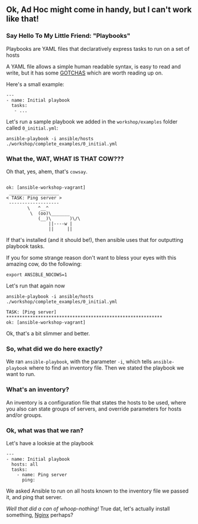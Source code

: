 ## Ok, Ad Hoc might come in handy, but I can't work like that!

### Say Hello To My Little Friend: "Playbooks"

Playbooks are YAML files that declaratively express tasks to run on a set of hosts

A YAML file allows a simple human readable syntax, is easy to read and write, but it has some [GOTCHAS](http://docs.ansible.com/YAMLSyntax.html) which are worth reading up on.

Here's a small example:
```
---
- name: Initial playbook
  tasks:
   - ...
```

Let's run a sample playbook we added in the `workshop/examples` folder called `0_initial.yml`:

```
ansible-playbook -i ansible/hosts ./workshop/complete_examples/0_initial.yml
```

### What the, WAT, WHAT IS THAT COW???

Oh that, yes, ahem, that's `cowsay`.

```

ok: [ansible-workshop-vagrant]
 ___________________
< TASK: Ping server >
 -------------------
        \   ^__^
         \  (oo)\_______
            (__)\       )\/\
                ||----w |
                ||     ||

```

If that's installed (and it should be!), then ansible uses that for outputting playbook tasks.

If you for some strange reason don't want to bless your eyes with this amazing cow, do the following:

```
export ANSIBLE_NOCOWS=1
```

Let's run that again now

```
ansible-playbook -i ansible/hosts ./workshop/complete_examples/0_initial.yml
```

```
TASK: [Ping server] ***********************************************************
ok: [ansible-workshop-vagrant]
```

Ok, that's a bit slimmer and better.

### So, what did we do here exactly?

We ran `ansible-playbook`, with the parameter `-i`, which tells `ansible-playbook` where to find an inventory file.
Then we stated the playbook we want to run.

### What's an inventory?

An inventory is a configuration file that states the hosts to be used, where you also can state groups of servers, and override parameters for hosts and/or groups.

### Ok, what was that we ran?

Let's have a looksie at the playbook


```
---
- name: Initial playbook
  hosts: all
  tasks:
    - name: Ping server
      ping: 
```

We asked Ansible to run on all hosts known to the inventory file we passed it, and ping that server.

*Well that did a can of whoop-nothing!* True dat, let's actually install something, [Nginx](./2_Lets-install-Nginx.md) perhaps?
